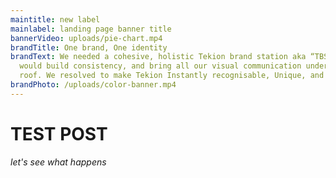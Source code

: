 ```yaml
---
maintitle: new label
mainlabel: l﻿anding page banner title
bannerVideo: uploads/pie-chart.mp4
brandTitle: One brand, One identity
brandText: We needed a cohesive, holistic Tekion brand station aka “TBS” that
  would build consistency, and bring all our visual communication under one
  roof. We resolved to make Tekion Instantly recognisable, Unique, and Scalable.
brandPhoto: /uploads/color-banner.mp4
---
```


# TEST POST

_let's see what happens_
